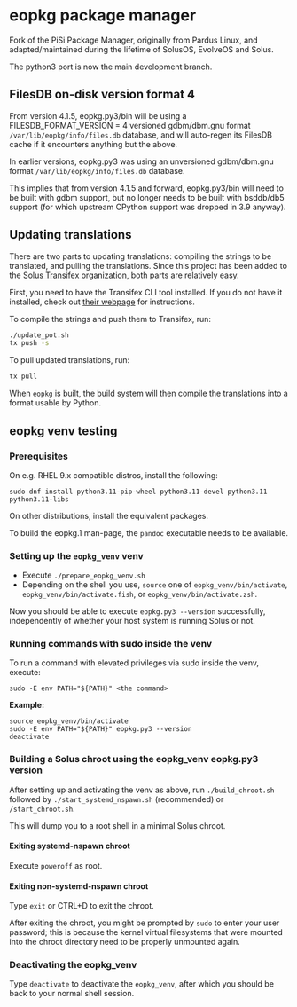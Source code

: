 # eopkg package manager

Fork of the PiSi Package Manager, originally from Pardus Linux, and adapted/maintained during the lifetime of SolusOS, EvolveOS and Solus.

The python3 port is now the main development branch.

## FilesDB on-disk version format 4

From version 4.1.5, eopkg.py3/bin will be using a FILESDB_FORMAT_VERSION = 4 versioned gdbm/dbm.gnu format
`/var/lib/eopkg/info/files.db` database, and will auto-regen its FilesDB cache if it encounters
anything but the above.

In earlier versions, eopkg.py3 was using an unversioned gdbm/dbm.gnu format `/var/lib/eopkg/info/files.db` database.

This implies that from version 4.1.5 and forward, eopkg.py3/bin will need to be built with gdbm support, but no
longer needs to be built with bsddb/db5 support (for which upstream CPython support was dropped in 3.9 anyway).

## Updating translations

There are two parts to updating translations: compiling the strings to be translated, and pulling the translations. Since this project has been added to the [Solus Transifex organization](transifex.com/solus), both parts are relatively easy.

First, you need to have the Transifex CLI tool installed. If you do not have it installed, check out [their webpage](https://developers.transifex.com/docs/cli#installation) for instructions.

To compile the strings and push them to Transifex, run:

```bash
./update_pot.sh
tx push -s
```

To pull updated translations, run:

```bash
tx pull
```

When `eopkg` is built, the build system will then compile the translations into a format usable by Python.

## eopkg venv testing

### Prerequisites

On e.g. RHEL 9.x compatible distros, install the following:

`sudo dnf install python3.11-pip-wheel python3.11-devel python3.11 python3.11-libs`

On other distributions, install the equivalent packages.

To build the eopkg.1 man-page, the `pandoc` executable needs to be available.

### Setting up the `eopkg_venv` venv

- Execute `./prepare_eopkg_venv.sh`
- Depending on the shell you use, `source` one of `eopkg_venv/bin/activate`, `eopkg_venv/bin/activate.fish`, or `eopkg_venv/bin/activate.zsh`.

Now you should be able to execute `eopkg.py3 --version` successfully, independently of whether your host system is running Solus or not.

### Running commands with sudo inside the venv

To run a command with elevated privileges via sudo inside the venv, execute:

    sudo -E env PATH="${PATH}" <the command>

**Example:**

    source eopkg_venv/bin/activate
    sudo -E env PATH="${PATH}" eopkg.py3 --version
    deactivate

### Building a Solus chroot using the eopkg_venv eopkg.py3 version

After setting up and activating the venv as above, run `./build_chroot.sh` followed by `./start_systemd_nspawn.sh` (recommended) or `/start_chroot.sh`.

This will dump you to a root shell in a minimal Solus chroot.

#### Exiting systemd-nspawn chroot

Execute `poweroff` as root.

#### Exiting non-systemd-nspawn chroot

Type `exit` or CTRL+D to exit the chroot.

After exiting the chroot, you might be prompted by `sudo` to enter your user password; this is because the kernel virtual
filesystems that were mounted into the chroot directory need to be properly unmounted again.

### Deactivating the eopkg_venv

Type `deactivate` to deactivate the `eopkg_venv`, after which you should be back to your normal shell session.
